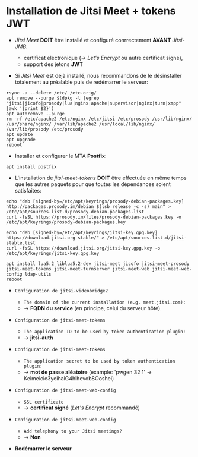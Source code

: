 # Installation de Jitsi Meet + tokens JWT

  * *Jitsi Meet* **DOIT** être installé et configuré conrrectement **AVANT** *Jitsi-JMB*:
    * certificat électronique (-> *Let's Encrypt* ou autre certificat signé),
    * support des jetons **JWT**

  * Si *Jitsi Meet* est déjà installé, nous recommandons de le désinstaller totalement au préalable puis de redémarrer le serveur:
```
rsync -a --delete /etc/ /etc.orig/
apt remove --purge $(dpkg -l |egrep "jitsi|jicofo|prosody|lua|nginx|apache|supervisor|nginx|turn|xmpp" |awk '{print $2}')
apt autoremove --purge
rm -rf /etc/apache2 /etc/nginx /etc/jitsi /etc/prosody /usr/lib/nginx/ /usr/share/nginx/ /var/lib/apache2 /usr/local/lib/nginx/ /var/lib/prosody /etc/prosody
apt update
apt upgrade
reboot
```

  * Installer et configurer le MTA **Postfix**:
```
apt install postfix
```

  * L'installation de *jitsi-meet-tokens* **DOIT** être effectuée en même temps que les autres paquets pour que toutes les dépendances soient satisfaites:
```
echo "deb [signed-by=/etc/apt/keyrings/prosody-debian-packages.key] http://packages.prosody.im/debian $(lsb_release -c -s) main" > /etc/apt/sources.list.d/prosody-debian-packages.list
curl -fsSL https://prosody.im/files/prosody-debian-packages.key -o /etc/apt/keyrings/prosody-debian-packages.key

echo "deb [signed-by=/etc/apt/keyrings/jitsi-key.gpg.key] https://download.jitsi.org stable/" > /etc/apt/sources.list.d/jitsi-stable.list
curl -fsSL https://download.jitsi.org/jitsi-key.gpg.key -o /etc/apt/keyrings/jitsi-key.gpg.key

apt install lua5.2 liblua5.2-dev jitsi-meet jicofo jitsi-meet-prosody jitsi-meet-tokens jitsi-meet-turnserver jitsi-meet-web jitsi-meet-web-config ldap-utils
reboot
```

  * `Configuration de jitsi-videobridge2`
    * `The domain of the current installation (e.g. meet.jitsi.com):`
    * -> **FQDN du service** (en principe, celui du serveur hôte)

  * `Configuration de jitsi-meet-tokens`
    * `The application ID to be used by token authentication plugin:`
    * -> **jitsi-auth**

  * `Configuration de jitsi-meet-tokens`
    * `The application secret to be used by token authentication plugin:`
    * -> **mot de passe aléatoire** (example: 'pwgen 32 1' -> Keimeicie3yeihaiG4hihevob8Ooshei)

  * `Configuration de jitsi-meet-web-config`
    * `SSL certificate`
    * -> **certificat signé** (*Let's Encrypt* recommandé)

  * `Configuration de jitsi-meet-web-config`
    * `Add telephony to your Jitsi meetings?`
    * -> **Non**

  * **Redémarrer le serveur**
